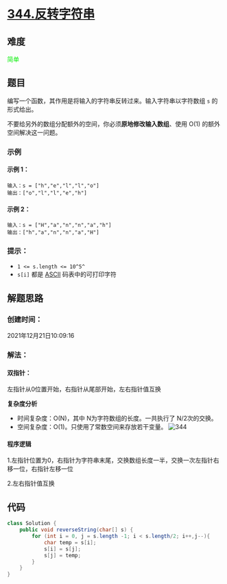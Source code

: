 # [344.反转字符串](https://leetcode-cn.com/problems/reverse-string/)

## 难度

<font color=*green*>简单</font>

## 题目

编写一个函数，其作用是将输入的字符串反转过来。输入字符串以字符数组 `s` 的形式给出。

不要给另外的数组分配额外的空间，你必须**原地修改输入数组**、使用 O(1) 的额外空间解决这一问题。



### 示例

#### 示例 1：

```
输入：s = ["h","e","l","l","o"]
输出：["o","l","l","e","h"]
```



#### 示例 2：

```
输入：s = ["H","a","n","n","a","h"]
输出：["h","a","n","n","a","H"]
```



### 提示：

- `1 <= s.length <= 10^5^`
- `s[i]` 都是 [ASCII](https://baike.baidu.com/item/ASCII) 码表中的可打印字符

## 解题思路

### 创建时间：

2021年12月21日10:09:16



### 解法：

#### 双指针：

左指针从0位置开始，右指针从尾部开始，左右指针值互换

**复杂度分析**

- 时间复杂度：O(N)，其中 N为字符数组的长度。一共执行了 N/2次的交换。
- 空间复杂度：O(1)。只使用了常数空间来存放若干变量。
![344](D:/leetcode/resources/image/344.png)

#### 程序逻辑

1.左指针位置为0，右指针为字符串末尾，交换数组长度一半，交换一次左指针右移一位，右指针左移一位

2.左右指针值互换

## 代码

```java
class Solution {
    public void reverseString(char[] s) {
        for (int i = 0, j = s.length -1; i < s.length/2; i++,j--){
            char temp = s[i];
            s[i] = s[j];
            s[j] = temp;
        }
    }
}
```

